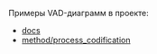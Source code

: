 Примеры VAD-диаграмм в проекте:
- [docs](https://github.com/bpmbpm/SemanticBPM/tree/main/docs)
- [method/process_codification](https://github.com/bpmbpm/SemanticBPM/tree/main/method/process_codification)
